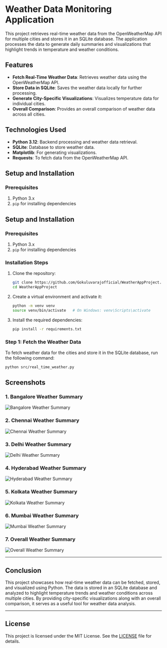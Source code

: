 # Weather Data Monitoring Application

This project retrieves real-time weather data from the OpenWeatherMap API for multiple cities and stores it in an SQLite database. The application processes the data to generate daily summaries and visualizations that highlight trends in temperature and weather conditions.

## Features
- **Fetch Real-Time Weather Data**: Retrieves weather data using the OpenWeatherMap API.
- **Store Data in SQLite**: Saves the weather data locally for further processing.
- **Generate City-Specific Visualizations**: Visualizes temperature data for individual cities.
- **Overall Comparison**: Provides an overall comparison of weather data across all cities.

## Technologies Used
- **Python 3.12**: Backend processing and weather data retrieval.
- **SQLite**: Database to store weather data.
- **Matplotlib**: For generating visualizations.
- **Requests**: To fetch data from the OpenWeatherMap API.

## Setup and Installation

### Prerequisites
1. Python 3.x
2. `pip` for installing dependencies

## Setup and Installation

### Prerequisites
1. Python 3.x
2. `pip` for installing dependencies

### Installation Steps
1. Clone the repository:
    ```bash
    git clone https://github.com/Gokuluvarajofficial/WeatherAppProject.git
    cd WeatherAppProject
    ```
2. Create a virtual environment and activate it:
    ```bash
    python -m venv venv
    source venv/bin/activate   # On Windows: venv\Scripts\activate
    ```
3. Install the required dependencies:
    ```bash
    pip install -r requirements.txt
    ```

### Step 1: Fetch the Weather Data
To fetch weather data for the cities and store it in the SQLite database, run the following command:
```bash
python src/real_time_weather.py
```
## Screenshots

### 1. Bangalore Weather Summary
![Bangalore Weather Summary](images/Bangalore_weather_summary.png)

### 2. Chennai Weather Summary
![Chennai Weather Summary](images/Chennai_weather_summary.png)

### 3. Delhi Weather Summary
![Delhi Weather Summary](images/Delhi_weather_summary.png)

### 4. Hyderabad Weather Summary
![Hyderabad Weather Summary](images/Hyderabad_weather_summary.png)

### 5. Kolkata Weather Summary
![Kolkata Weather Summary](images/Kolkata_weather_summary.png)

### 6. Mumbai Weather Summary
![Mumbai Weather Summary](images/Mumbai_weather_summary.png)

### 7. Overall Weather Summary
![Overall Weather Summary](images/weather_summary.png)

---

## Conclusion

This project showcases how real-time weather data can be fetched, stored, and visualized using Python. The data is stored in an SQLite database and analyzed to highlight temperature trends and weather conditions across multiple cities. By providing city-specific visualizations along with an overall comparison, it serves as a useful tool for weather data analysis.

---

## License

This project is licensed under the MIT License. See the [LICENSE](LICENSE) file for details.



